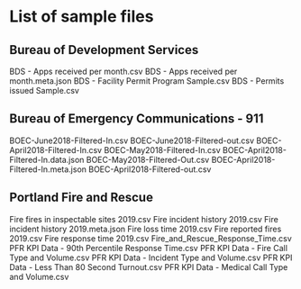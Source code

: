
# List of sample files

## Bureau of Development Services
BDS - Apps received per month.csv
BDS - Apps received per month.meta.json
BDS - Facility Permit Program Sample.csv
BDS - Permits issued Sample.csv

## Bureau of Emergency Communications - 911
BOEC-June2018-Filtered-In.csv
BOEC-June2018-Filtered-out.csv
BOEC-April2018-Filtered-In.csv
BOEC-May2018-Filtered-In.csv
BOEC-April2018-Filtered-In.data.json
BOEC-May2018-Filtered-Out.csv
BOEC-April2018-Filtered-In.meta.json 
BOEC-April2018-Filtered-out.csv   

## Portland Fire and Rescue
Fire fires in inspectable sites 2019.csv
Fire incident history 2019.csv
Fire incident history 2019.meta.json
Fire loss  time 2019.csv
Fire reported fires 2019.csv
Fire response time 2019.csv
Fire_and_Rescue_Response_Time.csv
PFR KPI Data - 90th Percentile Response Time.csv
PFR KPI Data - Fire Call Type and Volume.csv
PFR KPI Data - Incident Type and Volume.csv
PFR KPI Data - Less Than 80 Second Turnout.csv
PFR KPI Data - Medical Call Type and Volume.csv


